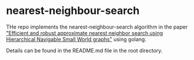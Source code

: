 # nearest-neighbour-search
THe repo implements the nearest-neighbour-search algorithm in the paper ["Efficient and robust approximate nearest neighbor search using Hierarchical Navigable Small World graphs"](https://arxiv.org/pdf/1603.09320.pdf) using golang.

Details can be found in the README.md file in the root directory.